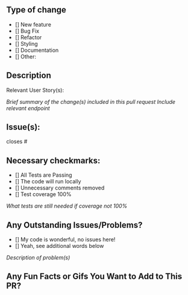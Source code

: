 ## Type of change
- [] New feature
- [] Bug Fix
- [] Refactor
- [] Styling
- [] Documentation
- [] Other:

## Description
Relevant User Story(s): 

*Brief summary of the change(s) included in this pull request*
*Include relevant endpoint*

## Issue(s):
closes #

## Necessary checkmarks:
- [] All Tests are Passing
- [] The code will run locally
- [] Unnecessary comments removed
- [] Test coverage 100%

*What tests are still needed if coverage not 100%*

## Any Outstanding Issues/Problems?
- [] My code is wonderful, no issues here!
- [] Yeah, see additional words below

*Description of problem(s)*

## Any Fun Facts or Gifs You Want to Add to This PR?